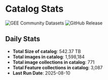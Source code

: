 # Catalog Stats

![GEE Community Datasets](https://img.shields.io/endpoint?url=https://gist.githubusercontent.com/samapriya/34bc0c1280d475d3a69e3b60a706226e/raw/community.json)
![GitHub Release](https://img.shields.io/github/v/release/samapriya/awesome-gee-community-datasets)

## Daily Stats

<!-- START_MARKER -->
* **Total Size of catalog**: 542.37 TB
* **Total images in catalog**: 1,598,184
* **Total image collections in catalog**: 771
* **Total Feature collections in catalog**: 3,087
* **Last Run Date**: 2025-08-10
<!-- END_MARKER -->
